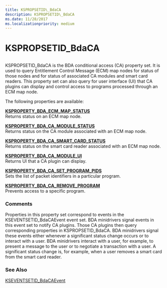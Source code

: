 ```yaml
---
title: KSPROPSETID\_BdaCA
description: KSPROPSETID\_BdaCA
ms.date: 11/28/2017
ms.localizationpriority: medium
---
```


# KSPROPSETID\_BdaCA


## <span id="ddk_kspropsetid_bdaca_ks"></span><span id="DDK_KSPROPSETID_BDACA_KS"></span>


KSPROPSETID\_BdaCA is the BDA conditional access (CA) property set. It is used to query Entitlement Control Message (ECM) map nodes for status of those nodes and for status of associated CA modules and smart card readers. This property set can also query for user interface (UI) that CA plugins can display and control access to programs processed through an ECM map node.

The following properties are available:

<span id="KSPROPERTY_BDA_ECM_MAP_STATUS"></span><span id="ksproperty_bda_ecm_map_status"></span>[**KSPROPERTY\_BDA\_ECM\_MAP\_STATUS**](ksproperty-bda-ecm-map-status.md)  
Returns status on an ECM map node.

<span id="KSPROPERTY_BDA_CA_MODULE_STATUS"></span><span id="ksproperty_bda_ca_module_status"></span>[**KSPROPERTY\_BDA\_CA\_MODULE\_STATUS**](ksproperty-bda-ca-module-status.md)  
Returns status on the CA module associated with an ECM map node.

<span id="KSPROPERTY_BDA_CA_SMART_CARD_STATUS"></span><span id="ksproperty_bda_ca_smart_card_status"></span>[**KSPROPERTY\_BDA\_CA\_SMART\_CARD\_STATUS**](ksproperty-bda-ca-smart-card-status.md)  
Returns status on the smart card reader associated with an ECM map node.

<span id="KSPROPERTY_BDA_CA_MODULE_UI"></span><span id="ksproperty_bda_ca_module_ui"></span>[**KSPROPERTY\_BDA\_CA\_MODULE\_UI**](ksproperty-bda-ca-module-ui.md)  
Returns UI that a CA plugin can display.

<span id="KSPROPERTY_BDA_CA_SET_PROGRAM_PIDS"></span><span id="ksproperty_bda_ca_set_program_pids"></span>[**KSPROPERTY\_BDA\_CA\_SET\_PROGRAM\_PIDS**](ksproperty-bda-ca-set-program-pids.md)  
Sets the list of packet identifiers in a particular program.

<span id="KSPROPERTY_BDA_CA_REMOVE_PROGRAM"></span><span id="ksproperty_bda_ca_remove_program"></span>[**KSPROPERTY\_BDA\_CA\_REMOVE\_PROGRAM**](ksproperty-bda-ca-remove-program.md)  
Prevents access to a specific program.

### Comments

Properties in this property set correspond to events in the KSEVENTSETID\_BdaCAEvent event set. BDA minidrivers signal events in this event set to notify CA plugins. Those CA plugins then query corresponding properties in KSPROPSETID\_BdaCA. BDA minidrivers signal these events either whenever a significant status change occurs or to interact with a user. BDA minidrivers interact with a user, for example, to present a message to the user or to negotiate a transaction with a user. A significant status change is, for example, when a user removes a smart card from the smart card reader.

### See Also

[KSEVENTSETID\_BdaCAEvent](kseventsetid-bdacaevent.md)

 

 





